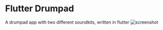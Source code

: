 # Flutter Drumpad

A drumpad app with two different soundkits, written in flutter
![screenshot](https://user-images.githubusercontent.com/67927436/86640468-9e6de780-bfda-11ea-82d2-f0a6dfef5f3a.png)

